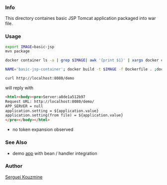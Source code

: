 ### Info

This directory containes basic JSP Tomcat application packaged into war file.
### Usage

```sh
export IMAGE=basic-jsp
mvn package
```
```sh
docker container ls -a | grep $IMAGE| awk '{print $1}' | xargs docker container rm -f
```
```sh
NAME='basic-jsp-container'; docker build -t $IMAGE -f Dockerfile . ;docker run --name $NAME -p 8080:8080 -d $IMAGE start
```
```sh
curl http://localhost:8080/demo
```
will reply with

```html
<html><body><pre>Server:a8de1a512b97
Request URL: http://localhost:8080/demo/
APP_SERVER = null
application.setting = ${application.value}
application.setting(from file) = ${application.value}
</pre></body></html>
```
- no token expansion observed
### See Also

 * demo [app](https://github.com/vborrego/jsp-example) with bean / handler integration

### Author
[Serguei Kouzmine](kouzmine_serguei@yahoo.com)

